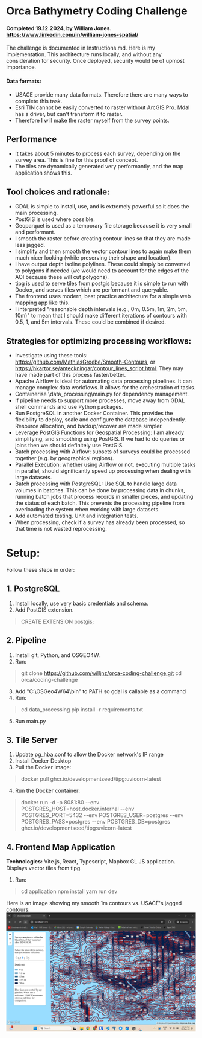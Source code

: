 
# Orca Bathymetry Coding Challenge
#### Completed 19.12.2024, by William Jones. https://www.linkedin.com/in/william-jones-spatial/

The challenge is documented in Instructions.md. Here is my implementation. This architecture runs locally, and without any consideration for security. Once deployed, security would be of upmost importance.

#### Data formats:
- USACE provide many data formats. Therefore there are many ways to complete this task.
- Esri TIN cannot be easily converted to raster without ArcGIS Pro. Mdal has a driver, but can't transform it to raster.
- Therefore I will make the raster myself from the survey points.
  

## Performance
- It takes about 5 minutes to process each survey, depending on the survey area. This is fine for this proof of concept.
- The tiles are dynamically generated very performantly, and the map application shows this.

## Tool choices and rationale:

- GDAL is simple to install, use, and is extremely powerful so it does the main processing.
- PostGIS is used where possible.
- Geoparquet is used as a temporary file storage because it is very small and performant.
- I smooth the raster before creating contour lines so that they are made less jagged.
- I simplify and then smooth the vector contour lines to again make them much nicer looking (while preserving their shape and location).
- I have output depth isoline polylines. These could simply be converted to polygons if needed (we would need to account for the edges of the AOI because these will cut polygons).
- tipg is used to serve tiles from postgis because it is simple to run with Docker, and serves tiles which are performant and queryable.
- The frontend uses modern, best practice architecture for a simple web mapping app like this.
- I interpreted "reasonable depth intervals (e.g., 0m, 0.5m, 1m, 2m, 5m, 10m)" to mean that I should make different iterations of contours with 0.5, 1, and 5m intervals. These could be combined if desired.
  

## Strategies for optimizing processing workflows:

- Investigate using these tools: https://github.com/MathiasGroebe/Smooth-Contours, or https://hkartor.se/anteckningar/contour_lines_script.html. They may have made part of this process faster/better.
- Apache Airflow is ideal for automating data processing pipelines. It can manage complex data workflows. It allows for the orchestration of tasks.
- Containerise \data_processing\main.py for dependency management.
- If pipeline needs to support more processes, move away from GDAL shell commands and use Python packages.
- Run PostgreSQL in another Docker Container. This provides the flexibility to deploy, scale and configure the database independently. Resource allocation, and backup/recover are made simpler.
- Leverage PostGIS Functions for Geospatial Processing: I am already simplifying, and smoothing using PostGIS. If we had to do queries or joins then we should definitely use PostGIS.
- Batch processing with Airflow: subsets of surveys could be processed together (e.g. by geographical regions).
- Parallel Execution: whether using Airflow or not, executing multiple tasks in parallel, should significantly speed up processing when dealing with large datasets.
- Batch processing with PostgreSQL: Use SQL to handle large data volumes in batches. This can be done by processing data in chunks, running batch jobs that process records in smaller pieces, and updating the status of each batch. This prevents the processing pipeline from overloading the system when working with large datasets.
- Add automated testing. Unit and integration tests.
- When processing, check if a survey has already been processed, so that time is not wasted reprocessing.
  
  

# Setup:

Follow these steps in order:

## 1. PostgreSQL

1. Install locally, use very basic credentials and schema.
2. Add PostGIS extension. 
> CREATE EXTENSION postgis;

## 2. Pipeline
  
1. Install git, Python, and OSGEO4W.
2. Run:
> git clone https://github.com/willjnz/orca-coding-challenge.git
> cd orca/coding-challenge
3. Add "C:\OSGeo4W64\bin" to PATH so gdal is callable as a command
4. Run:
> cd data_processing
> pip install -r requirements.txt
5. Run main.py 

## 3. Tile Server

1. Update pg_hba.conf to allow the Docker network's IP range
2. Install Docker Desktop
3. Pull the Docker image:
> docker pull ghcr.io/developmentseed/tipg:uvicorn-latest
4. Run the Docker container:
> docker run -d -p 8081:80 --env POSTGRES_HOST=host.docker.internal --env POSTGRES_PORT=5432 --env POSTGRES_USER=postgres --env POSTGRES_PASS=postgres --env POSTGRES_DB=postgres ghcr.io/developmentseed/tipg:uvicorn-latest  

## 4. Frontend Map Application

**Technologies:** Vite.js, React, Typescript, Mapbox GL JS application. Displays vector tiles from tipg.

1. Run:
> cd application
> npm install
> yarn run dev

Here is an image showing my smooth 1m contours vs. USACE's jagged contours:
![Here is an image showing my smooth 1m contours vs. USACE's jagged contours:](contour_comparison.png)